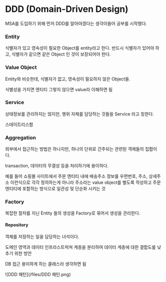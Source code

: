 # DDD (Domain-Driven Design)

MSA를 도입하기 위해 먼저 DDD를 알아야겠다는 생각이들어 공부를 시작했다.



### Entity

식별자가 있고 영속성이 필요한 Object를 entity라고 한다. 반드시 식별자가 있어야 하고, 식별자가 같으면 같은 Object 인 것이 보장되어야 한다.

### Value Object

Entity와 비슷한데, 식별자가 없고, 영속성이 필요하지 않은 Object들.

식별성을 가지면 엔티티 그렇지 않으면 value라 이해하면 됨

### Service

상태정보를 관리하지는 않지만, 행위 자체를 담당하는 것들을 Service 라고 칭한다.

스테이트리스함

### Aggregation

외부에서 접근하는 방법은 하나지만, 하나의 단위로 간주되는 관련된 객체들의 집합이다. 

transaction, 데이터의 무결성 등을 처리하기에 용이하다.

예를 들어 쇼핑몰 사이트에서 주문 엔티티 내에 배송주소 정보를 우편번호, 주소, 상세주소 이런식으로 각각 정의하는게 아니라 주소라는 value object를 별도록 작성하고 주문 엔티티에 포함하는 방식으로 일관성 및 단순화 시키는 것

### Factory

복잡한 절차를 지닌 Entity 들의 생성을 Factory로 묶어서 생성을 관리한다.

#### Repository

객체를 저장하는 일을 담당하는 녀석이다.

도메인 영역과 데이터 인프라스트럭쳐 계층을 분리하여 데이터 계층에 대한 결합도를 낮추기 위한 방안

DB 접근 용이하게 하는 클래스라 생각하면 됨

![DDD 패턴](\/files/DDD 패턴.png)